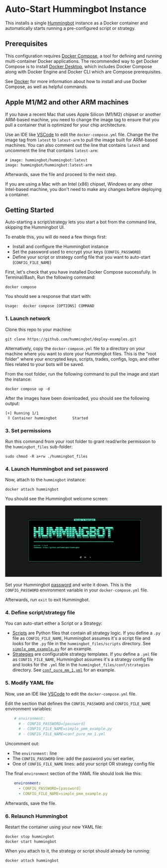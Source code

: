 # Auto-Start Hummingbot Instance

This installs a single [Hummingbot](https://github.com/hummingbot/hummingbot) instance as a Docker container and automatically starts running a pre-configured script or strategy.

## Prerequisites

This configuration requires [Docker Compose](https://docs.docker.com/compose/), a tool for defining and running multi-container Docker applications. The recommended way to get Docker Compose is to install [Docker Desktop](https://www.docker.com/products/docker-desktop/), which includes Docker Compose along with Docker Engine and Docker CLI which are Compose prerequisites.

See [Docker](../DOCKER.md) for more information about how to install and use Docker Compose, as well as helpful commands.

## Apple M1/M2 and other ARM machines

If you have a recent Mac that uses Apple Silicon (M1/M2) chipset or another ARM-based machine, you need to change the image tag to ensure that you pull a container that is optimized for your chip architecture. 

Use an IDE like [VSCode](https://code.visualstudio.com/) to edit the `docker-compose.yml` file. Change the the image tag from `latest` to `latest-arm` to pull the image built for ARM-based machines. You can also comment out the line that contains `latest` and uncomment the line that contains `latest-arm`:
```
# image: hummingbot/hummingbot:latest
image: hummingbot/hummingbot:latest-arm
```

Afterwards, save the file and proceed to the next step.

If you are using a Mac with an Intel (x86) chipset, Windows or any other Intel-based machine, you don't need to make any changes before deploying a container.

## Getting Started

Auto-starting a script/strategy lets you start a bot from the command line, skipping the Hummingbot UI. 

To enable this, you will do need a few things first:
- Install and configure the Hummingbot instance
- Set the password used to encrypt your keys (`CONFIG_PASSWORD`)
- Define your script or strategy config file that you want to auto-start (`CONFIG_FILE_NAME`)

First, let's check that you have installed Docker Compose successfully. In Terminal/Bash, Run the following command:
```
docker compose
```

You should see a response that start with:
```
Usage:  docker compose [OPTIONS] COMMAND
```

### 1. Launch network

Clone this repo to your machine:
```
git clone https://github.com/hummingbot/deploy-examples.git
```

Alternatively, copy the `docker-compose.yml` file to a directory on your machine where you want to store your Hummingbot files. This is the "root folder" where your encrypted keys, scripts, trades, configs, logs, and other files related to your bots will be saved.

From the root folder, run the following command to pull the image and start the instance:
```
docker compose up -d
```

After the images have been downloaded, you should see the following output:
```
[+] Running 1/1
 ⠿ Container hummingbot       Started 
 ```

### 3. Set permissions

Run this command from your root folder to grant read/write permission to the `hummingbot_files` sub-folder:
```
sudo chmod -R a+rw ./hummingbot_files
```


### 4. Launch Hummingbot and set password

Now, attach to the `hummingbot` instance:
```
docker attach hummingbot
```

You should see the Hummingbot welcome screen:

![welcome screen](../welcome.png)

Set your Hummingbot [password](https://docs.hummingbot.org/operation/password/) and write it down. This is the `CONFIG_PASSWORD` environment variable in your `docker-compose.yml` file.

Afterwards, run `exit` to exit Hummingbot. 


### 4. Define script/strategy file

You can auto-start either a Script or a Strategy:

* [Scripts](https://docs.hummingbot.org/scripts/) are Python files that contain all strategy logic. If you define a `.py` file as `CONFIG_FILE_NAME`, Hummingbot assumes it's a script file and looks for the `.py` file in the `hummingbot_files/scripts` directory. See [`simple_pmm_example.py`](./hummingbot_files/scripts/simple_pmm_example.py) for an example.
* [Strategies](https://docs.hummingbot.org/strategies/) are configurable strategy templates. If you define a `.yml` file as `CONFIG_FILE_NAME`, Hummingbot assumes it's a strategy config file and looks for the `.yml` file in the `hummingbot_files/conf/strategies` directory. See [`conf_pure_mm_1.yml`](./hummingbot_files/conf/strategies/conf_pure_mm_1.yml) for an example.

### 5. Modify YAML file

Now, use an IDE like [VSCode](https://code.visualstudio.com/) to edit the `docker-compose.yml` file.

Edit the section that defines the `CONFIG_PASSWORD` and `CONFIG_FILE_NAME` environment variables:
```yaml
    # environment:
      # - CONFIG_PASSWORD=[password]
      # - CONFIG_FILE_NAME=simple_pmm_example.py
      # - CONFIG_FILE_NAME=conf_pure_mm_1.yml
```

Uncomment out:
 * The `environment:` line
 * The `CONFIG_PASSWORD` line: add the password you set earlier,
 * One of `CONFIG_FILE_NAME` lines: add your script OR strategy config file
 
 The final `environment` section of the YAML file should look like this:
```yaml
    environment:
      - CONFIG_PASSWORD=[password]
      - CONFIG_FILE_NAME=simple_pmm_example.py
```

Afterwards, save the file.

### 6. Relaunch Hummingbot

Restart the container using your new YAML file:
```
docker stop hummingbot
docker start hummingbot
```

When you attach to it, the strategy or script should already be running:
```
docker attach hummingbot
```
